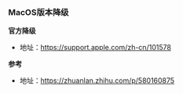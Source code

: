 ### MacOS版本降级

**官方降级**
- 地址：https://support.apple.com/zh-cn/101578

**参考**
- 地址：https://zhuanlan.zhihu.com/p/580160875
